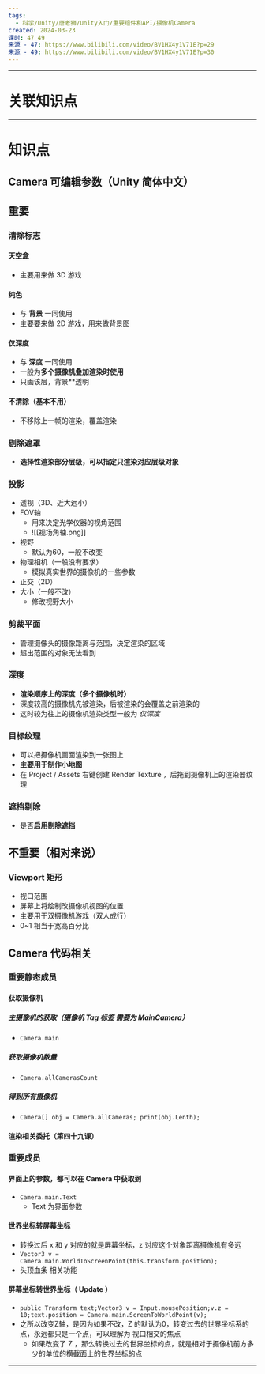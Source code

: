 ```yaml
---
tags:
  - 科学/Unity/唐老狮/Unity入门/重要组件和API/摄像机Camera
created: 2024-03-23
课时: 47 49
来源 - 47: https://www.bilibili.com/video/BV1HX4y1V71E?p=29
来源 - 49: https://www.bilibili.com/video/BV1HX4y1V71E?p=30
---
```


---
# 关联知识点



---
# 知识点

## Camera 可编辑参数（Unity 简体中文）

## 重要
### 清除标志

#### 天空盒

- 主要用来做 3D 游戏
#### 纯色

- 与 **背景** 一同使用
- 主要要来做 2D 游戏，用来做背景图
#### 仅深度

- 与 **深度** 一同使用 
- 一般为**多个摄像机叠加渲染时使用**
- 只画该层，背景**透明
#### 不清除（基本不用）

- 不移除上一帧的渲染，覆盖渲染
### 剔除遮罩

- **选择性渲染部分层级，可以指定只渲染对应层级对象**
### **投影**

- 透视（3D、近大远小）
- FOV轴
	- 用来决定光学仪器的视角范围
	- ![[视场角轴.png]]
- 视野
	- 默认为60，一般不改变
- 物理相机（一般没有要求）
	- 模拟真实世界的摄像机的一些参数
- 正交（2D）
- 大小（一般不改）
	- 修改视野大小
### 剪裁平面

- 管理摄像头的摄像距离与范围，决定渲染的区域
- 超出范围的对象无法看到
### 深度

- **渲染顺序上的深度（多个摄像机时）**
- 深度较高的摄像机先被渲染，后被渲染的会覆盖之前渲染的
- 这时较为往上的摄像机渲染类型一般为 *仅深度*

### **目标纹理**

- 可以把摄像机画面渲染到一张图上
- **主要用于制作小地图**
- 在 Project / Assets 右键创建 Render Texture ，后拖到摄像机上的渲染器纹理
### **遮挡剔除**

- 是否**启用剔除遮挡**
## 不重要（相对来说）

### Viewport 矩形

- 视口范围
- 屏幕上将绘制改摄像机视图的位置
- 主要用于双摄像机游戏（双人成行）
- 0~1 相当于宽高百分比

## Camera 代码相关

### **重要静态成员**
#### 获取摄像机

##### 主摄像机的获取（摄像机 Tag 标签 需要为 MainCamera）

- `Camera.main`
##### 获取摄像机数量

- `Camera.allCamerasCount`
##### 得到所有摄像机

- `Camera[] obj = Camera.allCameras; print(obj.Lenth);`
#### 渲染相关委托（第四十九课）

### **重要成员**

#### 界面上的参数，都可以在 Camera 中获取到

- `Camera.main.Text`
	- Text 为界面参数
#### 世界坐标转屏幕坐标

- 转换过后 x 和 y 对应的就是屏幕坐标，z 对应这个对象距离摄像机有多远
- `Vector3 v = Camera.main.WorldToScreenPoint(this.transform.position);`
- 头顶血条 相关功能
#### 屏幕坐标转世界坐标（ Update ）

- `public Transform text;Vector3 v = Input.mousePosition;v.z = 10;text.position = Camera.main.ScreenToWorldPoint(v);`
- 之所以改变Z轴，是因为如果不改，Z 的默认为0，转变过去的世界坐标系的点，永远都只是一个点，可以理解为 视口相交的焦点
	- 如果改变了 Z ，那么转换过去的世界坐标的点，就是相对于摄像机前方多少的单位的横截面上的世界坐标的点


---

